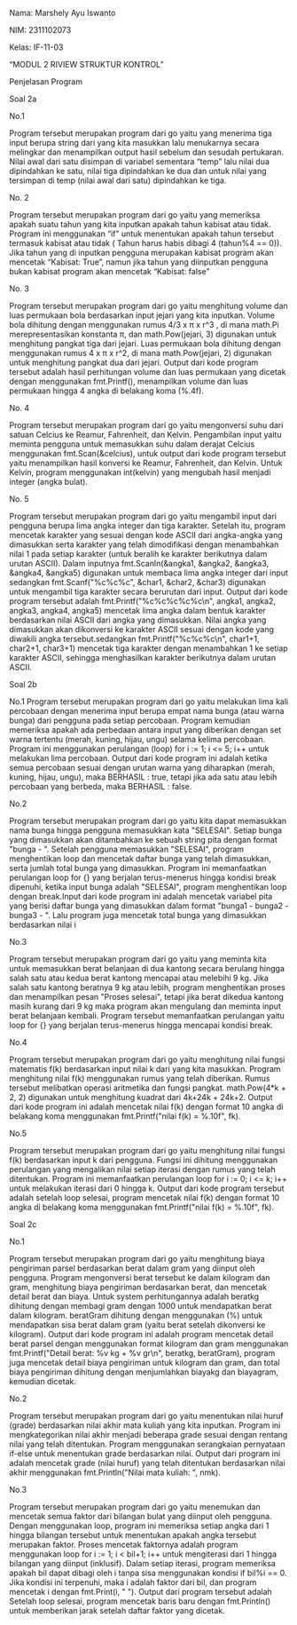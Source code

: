 Nama: Marshely Ayu Iswanto 

NIM: 2311102073

Kelas: IF-11-03

“MODUL 2 RIVIEW STRUKTUR KONTROL”

Penjelasan Program

Soal 2a

No.1 

Program tersebut merupakan program dari go yaitu yang menerima tiga input berupa string dari yang kita masukkan lalu menukarnya secara melingkar dan menampilkan output hasil sebelum dan sesudah pertukaran. Nilai awal dari satu disimpan di variabel sementara “temp” lalu nilai dua dipindahkan ke satu, nilai tiga dipindahkan ke dua dan untuk nilai yang tersimpan di temp (nilai awal dari satu) dipindahkan ke tiga. 

No. 2

Program tersebut merupakan program dari go yaitu yang memeriksa apakah suatu tahun yang kita inputkan apakah tahun kabisat atau tidak. Program ini menggunakan “if” untuk menentukan apakah tahun tersebut termasuk kabisat atau tidak ( Tahun harus habis dibagi 4 (tahun%4 == 0)). Jika tahun yang di inputkan pengguna merupakan kabisat program akan mencetak “Kabisat: True”, namun jika tahun yang diinputkan pengguna bukan kabisat program akan mencetak “Kabisat: false”

No. 3

Program tersebut merupakan program dari  go yaitu menghitung volume dan luas permukaan bola berdasarkan input jejari yang kita inputkan. Volume bola dihitung dengan menggunakan  rumus 4/3 x π x r^3 , di mana math.Pi merepresentasikan konstanta π, dan math.Pow(jejari, 3) digunakan untuk menghitung pangkat tiga dari jejari. Luas permukaan bola dihitung dengan menggunakan  rumus 4 x π x r^2, di mana math.Pow(jejari, 2) digunakan untuk menghitung pangkat dua dari jejari. Output dari kode program tersebut adalah hasil perhitungan volume dan luas permukaan yang dicetak dengan menggunakan fmt.Printf(), menampilkan volume dan luas permukaan hingga 4 angka di belakang koma (%.4f).

No. 4

Program tersebut merupakan program dari go  yaitu mengonversi suhu dari satuan Celcius ke Reamur, Fahrenheit, dan Kelvin. Pengambilan input yaitu meminta pengguna untuk memasukkan suhu dalam derajat Celcius menggunakan fmt.Scan(&celcius),  untuk output dari kode program tersebut yaitu menampilkan hasil konversi ke Reamur, Fahrenheit, dan Kelvin. Untuk Kelvin, program menggunakan int(kelvin) yang mengubah hasil menjadi integer (angka bulat).

No. 5

Program tersebut merupakan program dari go yaitu mengambil input dari pengguna berupa lima angka integer dan tiga karakter. Setelah itu, program mencetak karakter yang sesuai dengan kode ASCII dari angka-angka yang dimasukkan serta karakter yang telah dimodifikasi dengan menambahkan nilai 1 pada setiap karakter (untuk beralih ke karakter berikutnya dalam urutan ASCII). Dalam inputnya fmt.Scanln(&angka1, &angka2, &angka3, &angka4, &angka5) digunakan untuk membaca lima angka integer dari input sedangkan fmt.Scanf("%c%c%c", &char1, &char2, &char3) digunakan untuk mengambil tiga karakter secara berurutan dari input. Output dari kode program tersebut adalah fmt.Printf("%c%c%c%c%c\n", angka1, angka2, angka3, angka4, angka5) mencetak lima angka dalam bentuk karakter berdasarkan nilai ASCII dari angka yang dimasukkan. Nilai angka yang dimasukkan akan dikonversi ke karakter ASCII sesuai dengan kode yang diwakili angka tersebut.sedangkan fmt.Printf("%c%c%c\n", char1+1, char2+1, char3+1) mencetak tiga karakter dengan menambahkan 1 ke setiap karakter ASCII, sehingga menghasilkan karakter berikutnya dalam urutan ASCII.



Soal 2b

No.1 
Program tersebut merupakan program dari go yaitu melakukan lima kali percobaan dengan menerima input berupa empat nama bunga (atau warna bunga) dari pengguna pada setiap percobaan. Program kemudian memeriksa apakah ada perbedaan antara input yang diberikan dengan set warna tertentu (merah, kuning, hijau, ungu) selama kelima percobaan. Program ini menggunakan perulangan (loop) for i := 1; i <= 5; i++ untuk melakukan lima percobaan. Output dari kode program ini  adalah ketika semua percobaan sesuai dengan urutan warna yang diharapkan (merah, kuning, hijau, ungu), maka BERHASIL : true, tetapi  jika ada satu atau lebih percobaan yang berbeda, maka BERHASIL : false.

No.2

Program tersebut merupakan program dari go  yaitu kita dapat memasukkan nama bunga hingga pengguna memasukkan kata "SELESAI". Setiap bunga yang dimasukkan akan ditambahkan ke sebuah string pita dengan format "bunga - ". Setelah pengguna memasukkan "SELESAI", program menghentikan loop dan mencetak daftar bunga yang telah dimasukkan, serta jumlah total bunga yang dimasukkan. Program ini memanfaatkan perulangan loop for {} yang berjalan terus-menerus hingga kondisi break dipenuhi, ketika input bunga adalah "SELESAI", program menghentikan loop dengan break.Input dari kode program ini adalah mencetak variabel pita yang berisi daftar bunga yang dimasukkan dalam format "bunga1 - bunga2 - bunga3 - ". Lalu program juga mencetak total bunga yang dimasukkan berdasarkan nilai i

No.3

Program tersebut merupakan program dari go yaitu yang meminta kita untuk memasukkan berat belanjaan di dua kantong secara berulang hingga salah satu atau kedua berat kantong mencapai atau melebihi 9 kg. Jika salah satu kantong beratnya 9 kg atau lebih, program menghentikan proses dan menampilkan pesan "Proses selesai", tetapi jika berat dikedua kantong masih kurang dari 9 kg maka program akan mengulang dan meminta input berat belanjaan kembali. Program tersebut memanfaatkan perulangan yaitu loop for {} yang berjalan terus-menerus hingga mencapai kondisi break.

No.4

Program tersebut merupakan program dari go  yaitu menghitung nilai fungsi matematis f(k) berdasarkan input nilai k dari yang kita masukkan. Program menghitung nilai f(k) menggunakan rumus yang telah diberikan. Rumus tersebut melibatkan operasi aritmetika dan fungsi pangkat. math.Pow(4*k + 2, 2) digunakan untuk menghitung kuadrat dari 4k+24k + 24k+2. Output dari kode program ini adalah mencetak nilai f(k) dengan format 10 angka di belakang koma menggunakan fmt.Printf("nilai f(k) = %.10f", fk).

No.5

Program tersebut merupakan program dari go yaitu menghitung nilai fungsi f(k) berdasarkan input k dari pengguna. Fungsi ini dihitung menggunakan perulangan yang mengalikan nilai setiap iterasi dengan rumus yang telah ditentukan. Program ini memanfaatkan perulangan loop for i := 0; i <= k; i++ untuk melakukan iterasi dari 0 hingga k. Output dari kode program tersebut adalah setelah loop selesai, program mencetak nilai f(k) dengan format 10 angka di belakang koma menggunakan fmt.Printf("nilai f(k) = %.10f", fk).


Soal 2c

No.1

Program tersebut merupakan program dari go  yaitu menghitung biaya pengiriman parsel berdasarkan berat dalam gram yang diinput oleh pengguna. Program mengonversi berat tersebut ke dalam kilogram dan gram, menghitung biaya pengiriman berdasarkan berat, dan mencetak detail berat dan biaya. Untuk system perhitungannya adalah beratkg dihitung dengan membagi gram dengan 1000 untuk mendapatkan berat dalam kilogram. beratGram dihitung dengan menggunakan (%) untuk mendapatkan sisa berat dalam gram (yaitu berat setelah dikonversi ke kilogram). Output dari  kode program ini adalah program mencetak detail berat parsel dengan menggunakan format kilogram dan gram menggunakan fmt.Printf("Detail berat: %v kg + %v gr\n", beratkg, beratGram), program juga mencetak detail biaya pengiriman untuk kilogram dan gram, dan total biaya pengiriman dihitung dengan menjumlahkan biayakg dan biayagram, kemudian dicetak.

No.2

Program tersebut merupakan program dari go  yaitu menentukan nilai huruf (grade) berdasarkan nilai akhir mata kuliah yang kita inputkan. Program ini mengkategorikan nilai akhir menjadi beberapa grade sesuai dengan rentang nilai yang telah ditentukan. Program menggunakan serangkaian pernyataan if-else untuk menentukan grade berdasarkan nilai. Output dari program ini adalah mencetak grade (nilai huruf) yang telah ditentukan berdasarkan nilai akhir menggunakan fmt.Println("Nilai mata kuliah: ", nmk).

No.3

Program tersebut merupakan program dari go  yaitu menemukan dan mencetak semua faktor dari bilangan bulat yang diinput oleh pengguna. Dengan menggunakan loop, program ini memeriksa setiap angka dari 1 hingga bilangan tersebut untuk menentukan apakah angka tersebut merupakan faktor. Proses mencetak faktornya adalah program menggunakan loop for i := 1; i < bil+1; i++ untuk mengiterasi dari 1 hingga bilangan yang diinput (inklusif). Dalam setiap iterasi, program memeriksa apakah bil dapat dibagi oleh i tanpa sisa menggunakan kondisi if bil%i == 0. Jika kondisi ini terpenuhi, maka i adalah faktor dari bil, dan program mencetak i dengan fmt.Print(i, " "). Output dari program tersebut adalah Setelah loop selesai, program mencetak baris baru dengan fmt.Println() untuk memberikan jarak setelah daftar faktor yang dicetak. 








